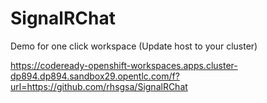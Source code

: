# SignalRChat

Demo for one click workspace (Update host to your cluster)

https://codeready-openshift-workspaces.apps.cluster-dp894.dp894.sandbox29.opentlc.com/f?url=https://github.com/rhsgsa/SignalRChat


